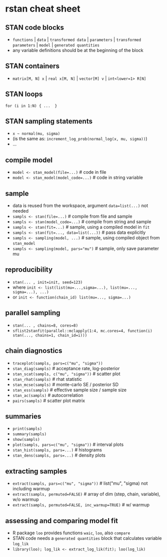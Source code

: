 # rstan cheat sheet

## STAN code blocks

- `functions` | `data` | `transformed data` | `parameters` | `transformed parameters` | `model` | `generated quantities`
- any variable definitions should be at the beginning of the block

## STAN containers

- `matrix[M, N] x` | `real x[M, N]` | `vector[M] v` | `int<lower=1> R[N]`

## STAN loops

`for (i in 1:N) { ...  }`

## STAN sampling statements

- `x ~ normal(mu, sigma)`
- (is the same as: `increment_log_prob(normal_log(x, mu, sigma))`)
- ...

## compile model 

- `model <- stan_model(file=...)` # code in file
- `model <- stan_model(model_code=...)` # code in string variable

## sample

- data is reused from the workspace, argument `data=list(...)` not needed
- `sampls <- stan(file=...)` # compile from file and sample
- `sampls <- stan(model_code=...)` # compile from string and sample
- `sampls <- stan(fit=...)` # sample, using a compiled model in `fit`
- `sampls <- stan(fit=..., data=list(...))` # pass data explicitly
- `sampls <- sampling(model, ...)` # sample, using compiled object from `stan_model`
- `sampls <- sampling(model, pars="mu")` # sample, only save parameter mu

## reproducibility

- `stan(... , init=init, seed=123)`
- where `init <- list(list(mu=...,sigma=...), list(mu=..., sigma=...), ...)`
- or `init <- function(chain_id) list(mu=..., sigma=...)`


## parallel sampling

- `stan(... , chains=8, cores=8)`
- `sflist2stanfit(parallel::mclapply(1:4, mc.cores=4, function(i) stan(..., chains=1, chain_id=i)))`


## chain diagnostics

- `traceplot(sampls, pars=c("mu", "sigma"))`
- `stan_diag(sampls)` # acceptance rate, log-posterior
- `stan_scat(sampls, c("mu", "sigma"))` # scatter plot
- `stan_rhat(sampls)` # rhat statistic
- `stan_mcse(sampls)` # monte-carlo SE / posterior SD
- `stan_ess(sampls)` # effective sample size / sample size
- `stan_ac(sampls)` # autocorrelation
- `pairs(sampls)` # scatter plot matrix


## summaries

- `print(sampls)`
- `summary(sampls)`
- `show(sampls)`
- `plot(sampls, pars=c("mu", "sigma"))` # interval plots
- `stan_hist(sampls, pars=...)` # histograms
- `stan_dens(sampls, pars=...)` # density plots


## extracting samples

- `extract(sampls, pars=c("mu", "sigma"))` # list("mu", "sigma) not including warmup
- `extract(sampls, permuted=FALSE)` # array of dim (step, chain, variable), w/o warmup
- `extract(sampls, permuted=FALSE, inc_warmup=TRUE)` # w/ warmup


## assessing and comparing model fit

- R package `loo` provides functions `waic`, `loo`, also `compare`
- STAN code needs a `generated quantities` block that calculates variable `log_lik`
- `library(loo); log_lik <- extract_log_lik(fit); loo(log_lik)`

